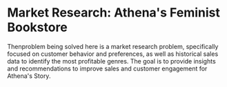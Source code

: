 # Market Research: Athena's Feminist Bookstore
 Thenproblem being solved here is a market research problem, specifically focused on customer behavior and preferences, as well as historical sales data to identify the most profitable genres. The goal is to provide insights and recommendations to improve sales and customer engagement for Athena's Story.
